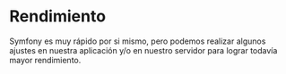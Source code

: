 Rendimiento
===========

Symfony es muy rápido por si mismo, pero podemos realizar algunos ajustes en nuestra aplicación y/o en nuestro servidor para lograr todavía mayor rendimiento.








